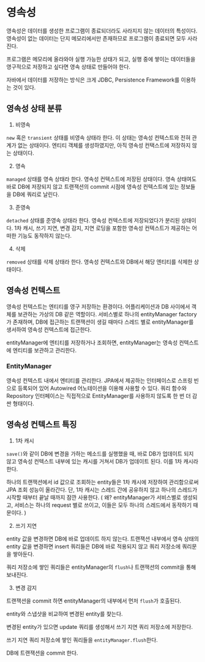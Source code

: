 # 영속성

영속성은 데이터를 생성한 프로그램이 종료되더라도 사라지지 않는 데이터의 특성이다. 영속성이 없는 데이터는 단지 메모리에서만 존재하므로 프로그램이 종료되면 모두 사라진다.

프로그램은 메모리에 올라와야 실행 가능한 상태가 되고, 실행 중에 쌓이는 데이터들을 영구적으로 저장하고 싶다면 영속 상태로 만들어야 한다. 

자바에서 데이터를 저장하는 방식은 크게 JDBC, Persistence Framework를 이용하는 것이 있다.

## 영속성 상태 분류

1. 비영속

`new` 혹은 `transient` 상태를 비영속 상태라 한다. 이 상태는 영속성 컨텍스트와 전혀 관계가 없는 상태이다. 엔티티 객체를 생성하였지만, 아직 영속성 컨택스트에 저장하지 않는 상태이다. 

2. 영속

`managed` 상태를 영속 상태라 한다. 영속성 컨텍스트에 저장된 상태이다. 영속 상태여도 바로 DB에 저장되지 않고 트랜잭션의 commit 시점에 영속성 컨텍스트에 있는 정보들을 DB에 쿼리로 날린다.

3. 준영속

`detached` 상태를 준영속 상태라 한다. 영속성 컨텍스트에 저장되었다가 분리된 상태이다. 1차 캐시, 쓰기 지연, 변경 감지, 지연 로딩을 포함한 영속성 컨텍스트가 제공하는 어떠한 기능도 동작하지 않는다. 

4. 삭제

`removed` 상태를 삭제 상태라 한다.  영속성 컨텍스트와 DB에서 해당 엔티티를 삭제한 상태이다. 

## 영속성 컨텍스트
영속성 컨텍스트는 엔티티를 영구 저장하는 환경이다. 어플리케이션과 DB 사이에서 객체를 보관하는 가상의 DB 같은 역할이다. 서비스별로 하나의 entityManager factory가 존재하며, DB에 접근하는 트랜잭션이 생길 때마다 스레드 별로 entityManager를 생서하여 영속성 컨텍스트에 접근한다.

entityManager에 엔티티를 저장하거나 조회하면, entityManager는 영속성 컨텍스트에 엔티티를 보관하고 관리한다.

### EntityManager

영속성 컨텍스트 내에서 엔티티를 관리한다. JPA에서 제공하는 인터페이스로 스프링 빈으로 등록되어 있어 Autowired 어노테이션을 이용해 사용할 수 있다. 쿼리 함수와 Repository 인터페이스는 직접적으로 EntityManager를 사용하지 않도록 한 번 더 감싼 형태이다.

## 영속성 컨텍스트 특징

1. 1차 캐시

`save()`와 같이 DB에 변경을 가하는 메소드를 실행했을 때, 바로 DB가 업데이트 되지 않고 영속성 컨텍스트 내부에 있는 캐시를 거쳐서 DB가 업데이트 된다. 이를 1차 캐시라 한다.

하나의 트랜잭션에서 id 값으로 조회하는 entity들은 1차 캐시에 저장하여 관리함으로써 JPA 조회 성능이 올라간다.
단, 1차 캐시는 스레드 간에 공유하지 않고 하나의 스레드가 시작할 때부터 끝날 때까지 잠깐 사용한다. ( 왜? entityManager가 서비스별로 생성되고, 서비스는 하나의 request 별로 쓰이고, 이들은 모두 하나의 스레드에서 동작하기 때문이다. )

2. 쓰기 지연

entity 값을 변경하면 DB에 바로 업데이트 하지 않는다. 트랜잭션 내부에서 영속 상태의 entity 값을 변경하면 insert 쿼리들은 DB에 바로 적용되지 않고 쿼리 저장소에 쿼리문을 쌓아둔다.

쿼리 저장소에 쌓인 쿼리들은 entityManager의 `flush`나 트랜잭션의 commit을 통해 보내진다.

3. 변경 감지

트랜잭션을 commit 하면 entityManager의 내부에서 먼저 `flush`가 호출된다.

entity와 스냅샷을 비교하여 변경된 entity를 찾는다.

변경된 entity가 있으면 update 쿼리를 생성해서 쓰기 지연 쿼리 저장소에 저장한다.

쓰기 지연 쿼리 저장소에 쌓인 쿼리들을 `entityManager.flush`한다.

DB에 트랜잭션을 commit 한다.

